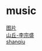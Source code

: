 # music



[图片](/music/blu.jpg)
</br>
[山丘-李宗盛](/music/shuaimusic/山丘-李宗盛.mp3)
</br>
 <a href="/music/shuaimusic/山丘-李宗盛.mp3" download="1.mp3">shanqiu<a>

